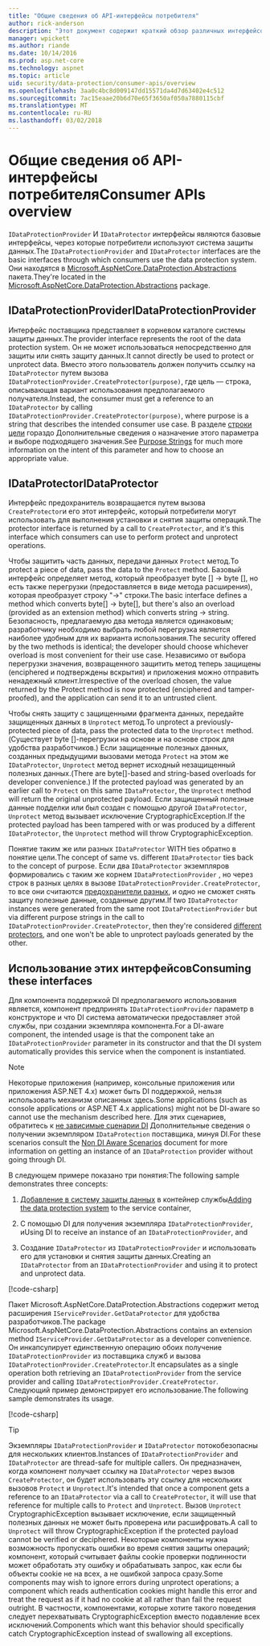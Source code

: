 ```yaml
---
title: "Общие сведения об API-интерфейсы потребителя"
author: rick-anderson
description: "Этот документ содержит краткий обзор различных интерфейсов API, доступные в библиотеке защиты данных ASP.NET Core потребителя."
manager: wpickett
ms.author: riande
ms.date: 10/14/2016
ms.prod: asp.net-core
ms.technology: aspnet
ms.topic: article
uid: security/data-protection/consumer-apis/overview
ms.openlocfilehash: 3aa0c4bc8d009147dd15571da4d7d63402e4c512
ms.sourcegitcommit: 7ac15eaae20b6d70e65f3650af050a7880115cbf
ms.translationtype: MT
ms.contentlocale: ru-RU
ms.lasthandoff: 03/02/2018
---
```

# <a name="consumer-apis-overview"></a><span data-ttu-id="41529-103">Общие сведения об API-интерфейсы потребителя</span><span class="sxs-lookup"><span data-stu-id="41529-103">Consumer APIs overview</span></span>

<span data-ttu-id="41529-104">`IDataProtectionProvider` И `IDataProtector` интерфейсы являются базовые интерфейсы, через которые потребители используют система защиты данных.</span><span class="sxs-lookup"><span data-stu-id="41529-104">The `IDataProtectionProvider` and `IDataProtector` interfaces are the basic interfaces through which consumers use the data protection system.</span></span> <span data-ttu-id="41529-105">Они находятся в [Microsoft.AspNetCore.DataProtection.Abstractions](https://www.nuget.org/packages/Microsoft.AspNetCore.DataProtection.Abstractions/) пакета.</span><span class="sxs-lookup"><span data-stu-id="41529-105">They're located in the [Microsoft.AspNetCore.DataProtection.Abstractions](https://www.nuget.org/packages/Microsoft.AspNetCore.DataProtection.Abstractions/) package.</span></span>

## <a name="idataprotectionprovider"></a><span data-ttu-id="41529-106">IDataProtectionProvider</span><span class="sxs-lookup"><span data-stu-id="41529-106">IDataProtectionProvider</span></span>

<span data-ttu-id="41529-107">Интерфейс поставщика представляет в корневом каталоге системы защиты данных.</span><span class="sxs-lookup"><span data-stu-id="41529-107">The provider interface represents the root of the data protection system.</span></span> <span data-ttu-id="41529-108">Он не может использоваться непосредственно для защиты или снять защиту данных.</span><span class="sxs-lookup"><span data-stu-id="41529-108">It cannot directly be used to protect or unprotect data.</span></span> <span data-ttu-id="41529-109">Вместо этого пользователь должен получить ссылку на `IDataProtector` путем вызова `IDataProtectionProvider.CreateProtector(purpose)`, где цель — строка, описывающая вариант использования предполагаемого получателя.</span><span class="sxs-lookup"><span data-stu-id="41529-109">Instead, the consumer must get a reference to an `IDataProtector` by calling `IDataProtectionProvider.CreateProtector(purpose)`, where purpose is a string that describes the intended consumer use case.</span></span> <span data-ttu-id="41529-110">В разделе [строки цели](purpose-strings.md) гораздо Дополнительные сведения о назначение этого параметра и выборе подходящего значения.</span><span class="sxs-lookup"><span data-stu-id="41529-110">See [Purpose Strings](purpose-strings.md) for much more information on the intent of this parameter and how to choose an appropriate value.</span></span>

## <a name="idataprotector"></a><span data-ttu-id="41529-111">IDataProtector</span><span class="sxs-lookup"><span data-stu-id="41529-111">IDataProtector</span></span>

<span data-ttu-id="41529-112">Интерфейс предохранитель возвращается путем вызова `CreateProtector`и его этот интерфейс, который потребители могут использовать для выполнения установки и снятия защиты операций.</span><span class="sxs-lookup"><span data-stu-id="41529-112">The protector interface is returned by a call to `CreateProtector`, and it's this interface which consumers can use to perform protect and unprotect operations.</span></span>

<span data-ttu-id="41529-113">Чтобы защитить часть данных, передачи данных `Protect` метод.</span><span class="sxs-lookup"><span data-stu-id="41529-113">To protect a piece of data, pass the data to the `Protect` method.</span></span> <span data-ttu-id="41529-114">Базовый интерфейс определяет метод, который преобразует byte [] -> byte [], но есть также перегрузки (предоставляется в виде метода расширения), которая преобразует строку "->" строки.</span><span class="sxs-lookup"><span data-stu-id="41529-114">The basic interface defines a method which converts byte[] -> byte[], but there's also an overload (provided as an extension method) which converts string -> string.</span></span> <span data-ttu-id="41529-115">Безопасность, предлагаемую два метода является одинаковым; разработчику необходимо выбрать любой перегрузка является наиболее удобным для их варианта использования.</span><span class="sxs-lookup"><span data-stu-id="41529-115">The security offered by the two methods is identical; the developer should choose whichever overload is most convenient for their use case.</span></span> <span data-ttu-id="41529-116">Независимо от выбора перегрузки значения, возвращенного защитить метод теперь защищены (enciphered и подтверждены вскрытия) и приложения можно отправить ненадежный клиент.</span><span class="sxs-lookup"><span data-stu-id="41529-116">Irrespective of the overload chosen, the value returned by the Protect method is now protected (enciphered and tamper-proofed), and the application can send it to an untrusted client.</span></span>

<span data-ttu-id="41529-117">Чтобы снять защиту с защищенными фрагмента данных, передайте защищенных данных в `Unprotect` метод.</span><span class="sxs-lookup"><span data-stu-id="41529-117">To unprotect a previously-protected piece of data, pass the protected data to the `Unprotect` method.</span></span> <span data-ttu-id="41529-118">(Существует byte []-перегрузки на основе и на основе строк для удобства разработчиков.) Если защищенные полезных данных, созданных предыдущими вызовами метода `Protect` на этом же `IDataProtector`, `Unprotect` метод вернет исходный незащищенный полезных данных.</span><span class="sxs-lookup"><span data-stu-id="41529-118">(There are byte[]-based and string-based overloads for developer convenience.) If the protected payload was generated by an earlier call to `Protect` on this same `IDataProtector`, the `Unprotect` method will return the original unprotected payload.</span></span> <span data-ttu-id="41529-119">Если защищенный полезные данные подделки или был создан с помощью другой `IDataProtector`, `Unprotect` метод вызывает исключение CryptographicException.</span><span class="sxs-lookup"><span data-stu-id="41529-119">If the protected payload has been tampered with or was produced by a different `IDataProtector`, the `Unprotect` method will throw CryptographicException.</span></span>

<span data-ttu-id="41529-120">Понятие таким же или разных `IDataProtector` WITH ties обратно в понятие цели.</span><span class="sxs-lookup"><span data-stu-id="41529-120">The concept of same vs. different `IDataProtector` ties back to the concept of purpose.</span></span> <span data-ttu-id="41529-121">Если два `IDataProtector` экземпляров формировались с таким же корнем `IDataProtectionProvider` , но через строк в разных целях в вызове `IDataProtectionProvider.CreateProtector`, то все они считаются [предохранители разных](purpose-strings.md), и одно не сможет снять защиту полезные данные, созданные другим.</span><span class="sxs-lookup"><span data-stu-id="41529-121">If two `IDataProtector` instances were generated from the same root `IDataProtectionProvider` but via different purpose strings in the call to `IDataProtectionProvider.CreateProtector`, then they're considered [different protectors](purpose-strings.md), and one won't be able to unprotect payloads generated by the other.</span></span>

## <a name="consuming-these-interfaces"></a><span data-ttu-id="41529-122">Использование этих интерфейсов</span><span class="sxs-lookup"><span data-stu-id="41529-122">Consuming these interfaces</span></span>

<span data-ttu-id="41529-123">Для компонента поддержкой DI предполагаемого использования является, компонент предпринять `IDataProtectionProvider` параметр в конструкторе и что DI система автоматически предоставляет этой службы, при создании экземпляра компонента.</span><span class="sxs-lookup"><span data-stu-id="41529-123">For a DI-aware component, the intended usage is that the component take an `IDataProtectionProvider` parameter in its constructor and that the DI system automatically provides this service when the component is instantiated.</span></span>

> [!NOTE]
> <span data-ttu-id="41529-124">Некоторые приложения (например, консольные приложения или приложения ASP.NET 4.x) может быть DI поддержкой, нельзя использовать механизм описанных здесь.</span><span class="sxs-lookup"><span data-stu-id="41529-124">Some applications (such as console applications or ASP.NET 4.x applications) might not be DI-aware so cannot use the mechanism described here.</span></span> <span data-ttu-id="41529-125">Для этих сценариев, обратитесь к [не зависимые сценарии DI](../configuration/non-di-scenarios.md) Дополнительные сведения о получении экземпляром `IDataProtection` поставщика, минуя DI.</span><span class="sxs-lookup"><span data-stu-id="41529-125">For these scenarios consult the [Non DI Aware Scenarios](../configuration/non-di-scenarios.md) document for more information on getting an instance of an `IDataProtection` provider without going through DI.</span></span>

<span data-ttu-id="41529-126">В следующем примере показано три понятия:</span><span class="sxs-lookup"><span data-stu-id="41529-126">The following sample demonstrates three concepts:</span></span>

1. <span data-ttu-id="41529-127">[Добавление в систему защиты данных](../configuration/overview.md) в контейнер службы</span><span class="sxs-lookup"><span data-stu-id="41529-127">[Adding the data protection system](../configuration/overview.md) to the service container,</span></span>

2. <span data-ttu-id="41529-128">С помощью DI для получения экземпляра `IDataProtectionProvider`, и</span><span class="sxs-lookup"><span data-stu-id="41529-128">Using DI to receive an instance of an `IDataProtectionProvider`, and</span></span>

3. <span data-ttu-id="41529-129">Создание `IDataProtector` из `IDataProtectionProvider` и использовать его для установки и снятия защиты данных.</span><span class="sxs-lookup"><span data-stu-id="41529-129">Creating an `IDataProtector` from an `IDataProtectionProvider` and using it to protect and unprotect data.</span></span>

[!code-csharp[](../using-data-protection/samples/protectunprotect.cs?highlight=26,34,35,36,37,38,39,40)]

<span data-ttu-id="41529-130">Пакет Microsoft.AspNetCore.DataProtection.Abstractions содержит метод расширения `IServiceProvider.GetDataProtector` для удобства разработчиков.</span><span class="sxs-lookup"><span data-stu-id="41529-130">The package Microsoft.AspNetCore.DataProtection.Abstractions contains an extension method `IServiceProvider.GetDataProtector` as a developer convenience.</span></span> <span data-ttu-id="41529-131">Он инкапсулирует единственную операцию обоих получение `IDataProtectionProvider` из поставщика служб и вызова `IDataProtectionProvider.CreateProtector`.</span><span class="sxs-lookup"><span data-stu-id="41529-131">It encapsulates as a single operation both retrieving an `IDataProtectionProvider` from the service provider and calling `IDataProtectionProvider.CreateProtector`.</span></span> <span data-ttu-id="41529-132">Следующий пример демонстрирует его использование.</span><span class="sxs-lookup"><span data-stu-id="41529-132">The following sample demonstrates its usage.</span></span>

[!code-csharp[](./overview/samples/getdataprotector.cs?highlight=15)]

>[!TIP]
> <span data-ttu-id="41529-133">Экземпляры `IDataProtectionProvider` и `IDataProtector` потокобезопасны для нескольких клиентов.</span><span class="sxs-lookup"><span data-stu-id="41529-133">Instances of `IDataProtectionProvider` and `IDataProtector` are thread-safe for multiple callers.</span></span> <span data-ttu-id="41529-134">Он предназначен, когда компонент получает ссылку на `IDataProtector` через вызов `CreateProtector`, он будет использовать эту ссылку для нескольких вызовов `Protect` и `Unprotect`.</span><span class="sxs-lookup"><span data-stu-id="41529-134">It's intended that once a component gets a reference to an `IDataProtector` via a call to `CreateProtector`, it will use that reference for multiple calls to `Protect` and `Unprotect`.</span></span> <span data-ttu-id="41529-135">Вызов `Unprotect` CryptographicException вызывает исключение, если защищенный полезных данных не может быть проверена или расшифровать.</span><span class="sxs-lookup"><span data-stu-id="41529-135">A call to `Unprotect` will throw CryptographicException if the protected payload cannot be verified or deciphered.</span></span> <span data-ttu-id="41529-136">Некоторые компоненты нужна возможность пропускать ошибки во время снятия защиты операций; компонент, который считывает файлы cookie проверки подлинности может обработать эту ошибку и обрабатывать запрос, как если бы объекты cookie не на всех, а не ошибкой запроса сразу.</span><span class="sxs-lookup"><span data-stu-id="41529-136">Some components may wish to ignore errors during unprotect operations; a component which reads authentication cookies might handle this error and treat the request as if it had no cookie at all rather than fail the request outright.</span></span> <span data-ttu-id="41529-137">В частности, компонентами, которые хотите такого поведения следует перехватывать CryptographicException вместо подавление всех исключений.</span><span class="sxs-lookup"><span data-stu-id="41529-137">Components which want this behavior should specifically catch CryptographicException instead of swallowing all exceptions.</span></span>
